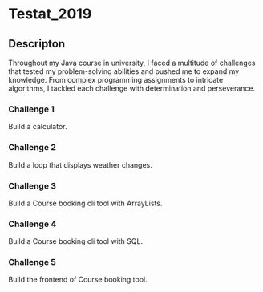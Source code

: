 # Testat_2019
## Descripton 
Throughout my Java course in university, I faced a multitude of challenges that tested my problem-solving abilities and pushed me to expand my knowledge. From complex programming assignments to intricate algorithms, I tackled each challenge with determination and perseverance.

### Challenge 1
Build a calculator.

### Challenge 2
Build a loop that displays weather changes.

### Challenge 3
Build a Course booking cli tool with ArrayLists.

### Challenge 4
Build a Course booking cli tool with SQL.

### Challenge 5
Build the frontend of Course booking tool.
